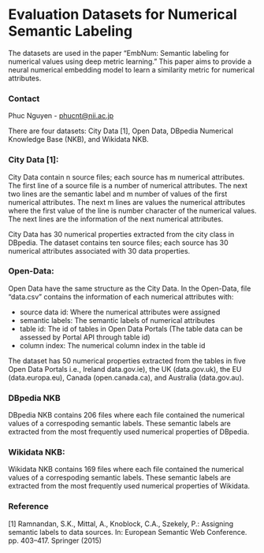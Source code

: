 Evaluation Datasets for Numerical Semantic Labeling
======================

The datasets are used in the paper “EmbNum: Semantic labeling for numerical values using deep metric learning.” This paper aims to provide a neural numerical embedding model to learn a similarity metric for numerical attributes. 

### Contact
Phuc Nguyen -  phucnt@nii.ac.jp

There are four datasets: City Data [1], Open Data, DBpedia Numerical Knowledge Base (NKB), and Wikidata NKB.

### City Data [1]: 
City Data contain n source files; each source has m numerical attributes. The first line of a source file is a number of numerical attributes. The next two lines are the semantic label and m number of values of the first numerical attributes. The next m lines are values the numerical attributes where the first value of the line is number character of the numerical values.  The next lines are the information of the next numerical attributes.

City Data has 30 numerical properties extracted from the city class in DBpedia. The dataset contains ten source files; each source has 30 numerical attributes associated with 30 data properties. 

### Open-Data:
Open Data have the same structure as the City Data. 
In the Open-Data, file “data.csv” contains the information of each numerical attributes with:
- source data id: Where the numerical attributes were assigned
- semantic labels: The semantic labels of numerical attributes
- table id: The id of tables in Open Data Portals (The table data can be assessed by Portal API through table id)
- column index: The numerical column index in the table id

The dataset has 50 numerical properties extracted from the tables in five Open Data Portals i.e., Ireland data.gov.ie), the UK (data.gov.uk), the EU (data.europa.eu), Canada (open.canada.ca), and Australia (data.gov.au). 

### DBpedia NKB
DBpedia NKB contains 206 files where each file contained the numerical values of a correspoding semantic labels. These semantic labels are extracted from the most frequently used numerical properties of DBpedia. 


### Wikidata NKB:
Wikidata NKB contains 169 files where each file contained the numerical values of a correspoding semantic labels. These semantic labels are extracted from the most frequently used numerical properties of Wikidata. 

### Reference
[1] Ramnandan, S.K., Mittal, A., Knoblock, C.A., Szekely, P.: Assigning semantic labels to data sources. In: European Semantic Web Conference. pp. 403–417. Springer (2015)
